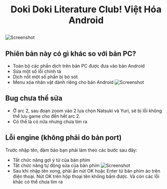 # <p align="center">Doki Doki Literature Club! Việt Hóa Android</p>

![Screenshot](https://4.bp.blogspot.com/-hJEyh2-7D6s/W2hyQs_NUCI/AAAAAAAABgQ/aJXSyKHYSboeaX_C1vnYCxisy8elE9S3gCLcBGAs/s1600/slpB3Mm.png)

## Phiên bản này có gì khác so với bản PC?
- Toàn bộ các phần dịch trên bản PC được đưa vào bản Android
- Sửa một số lỗi chính tả
- Dịch nốt một số phần bị bỏ sót
- Menu xóa nhân vật dành riêng cho bản Android
![Screenshot](https://i.imgur.com/BKg4kM5.jpg)

## Bug chưa thể sửa
- Ở arc 2, sau đoạn zoom vào 2 lựa chọn Natsuki và Yuri, sẽ bị lỗi không thể lưu game cho đến hết arc 2.
- Có thể là có nữa nhưng chưa tìm ra

## Lỗi engine (không phải do bản port)
Trước nhập tên, đảm bảo bạn phải làm theo các bước sau đây:
- Tắt chức năng gợi ý từ của bàn phím
- Tắt chức năng tự động sửa của bàn phím
![Screenshot](https://cdn.discordapp.com/attachments/560671258916814848/566615971670917120/Screenshot_2019-04-13-20-29-17.png)
- Sau khi nhập tên xong, phải ấn nút OK hoặc Enter từ bàn phím ảo trên điện thoại. Nút OK trên hộp thoại tên không bấm được.
Và còn các lỗi khác có thể chưa tìm ra
